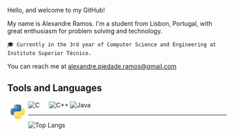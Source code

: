 Hello, and welcome to my GitHub!

My name is Alexandre Ramos. I'm a student from Lisbon, Portugal, with great enthusiasm for problem solving and technology.

    🎓 Currently in the 3rd year of Computer Science and Engineering at Instituto Superior Técnico.

You can reach me at alexandre.piedade.ramos@gmail.com
## Tools and Languages
[<img align="left" alt="Python" width="48px" src="https://raw.githubusercontent.com/github/explore/80688e429a7d4ef2fca1e82350fe8e3517d3494d/topics/python/python.png" />][github]
[<img align="left" alt="C" width="48px" src="https://upload.wikimedia.org/wikipedia/commons/archive/3/35/20220802133510%21The_C_Programming_Language_logo.svg" />][github]
[<img align="left" alt="C++" width="48px"  src="https://upload.wikimedia.org/wikipedia/commons/thumb/1/18/ISO_C%2B%2B_Logo.svg/306px-ISO_C%2B%2B_Logo.svg.png?20170928190710" />][github]
[<img align="left" alt="Java" width="48px" src="https://1000logos.net/wp-content/uploads/2020/09/Java-Logo.png" />][github]
<br />

---

![Top Langs](https://github-readme-stats.vercel.app/api/top-langs/?username=alexandre-piedade-ramos&layout=compact)


[github]: https://github.com/alexandre-piedade-ramos
[linkedin]: https://www.linkedin.com/in//alexandre-ramos-a00630309/
<!---
alexandre-piedade-ramos/alexandre-piedade-ramos is a ✨ special ✨ repository because its `README.md` (this file) appears on your GitHub profile.
You can click the Preview link to take a look at your changes.
--->
